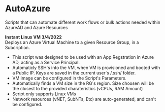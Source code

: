 # AutoAzure
Scripts that can automate different work flows or bulk actions needed within AzureAD and Azure Resources

<b>Instant Linux VM 3/4/2022</b>
  <br>
  Deploys an Azure Virtual Machine to a given Resource Group, in a Subcription.
  <br>
  <ul>
    <li>This script was designed to be used with an App Regstration in Azure AD, acting as a Service Principal.</li>
    <li>Automaticly SSH's into the VM, when VM is provisioned and booted with a Public IP. Keys are saved in the current user's /.ssh/ folder.</li>
    <li>VM image can be configured in the Script's Parameters.</li>
    <li>Automatically finds a VM size in the RG's region. Size choosen will be the closest to the provided charateristics (vCPUs, RAM Amount)</li>
    <li>Script only supports Linux VMs</li>
    <li>Network resources (vNET, SubNTs, Etc) are auto-generated, and can't be configured.</li>
  </ul>
